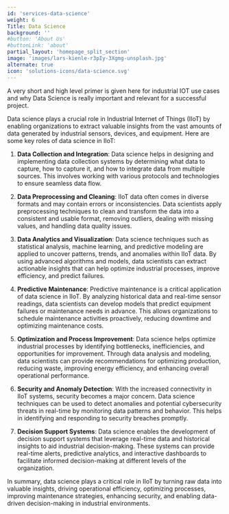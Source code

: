 ```yaml
---
id: 'services-data-science'
weight: 6
Title: Data Science
background: ''
#button: 'About Us'
#buttonLink: 'about'
partial_layout: 'homepage_split_section'
image: 'images/lars-kienle-r3pIy-3Xgmg-unsplash.jpg'
alternate: true
icon: 'solutions-icons/data-science.svg'
---
```

A very short and high level primer is given here for industrial IOT use cases and why Data Science is really important and relevant for a successful project.  

Data science plays a crucial role in Industrial Internet of Things (IIoT) by enabling organizations to extract valuable insights from the vast amounts of data generated by industrial sensors, devices, and equipment. Here are some key roles of data science in IIoT: 

 

1. **Data Collection and Integration**: Data science helps in designing and implementing data collection systems by determining what data to capture, how to capture it, and how to integrate data from multiple sources. This involves working with various protocols and technologies to ensure seamless data flow. 

 

2. **Data Preprocessing and Cleaning**: IIoT data often comes in diverse formats and may contain errors or inconsistencies. Data scientists apply preprocessing techniques to clean and transform the data into a consistent and usable format, removing outliers, dealing with missing values, and handling data quality issues. 

 

3. **Data Analytics and Visualization**: Data science techniques such as statistical analysis, machine learning, and predictive modeling are applied to uncover patterns, trends, and anomalies within IIoT data. By using advanced algorithms and models, data scientists can extract actionable insights that can help optimize industrial processes, improve efficiency, and predict failures. 

 

4. **Predictive Maintenance**: Predictive maintenance is a critical application of data science in IIoT. By analyzing historical data and real-time sensor readings, data scientists can develop models that predict equipment failures or maintenance needs in advance. This allows organizations to schedule maintenance activities proactively, reducing downtime and optimizing maintenance costs. 

 

5. **Optimization and Process Improvement**: Data science helps optimize industrial processes by identifying bottlenecks, inefficiencies, and opportunities for improvement. Through data analysis and modeling, data scientists can provide recommendations for optimizing production, reducing waste, improving energy efficiency, and enhancing overall operational performance. 

 

6. **Security and Anomaly Detection**: With the increased connectivity in IIoT systems, security becomes a major concern. Data science techniques can be used to detect anomalies and potential cybersecurity threats in real-time by monitoring data patterns and behavior. This helps in identifying and responding to security breaches promptly. 

 

7. **Decision Support Systems**: Data science enables the development of decision support systems that leverage real-time data and historical insights to aid industrial decision-making. These systems can provide real-time alerts, predictive analytics, and interactive dashboards to facilitate informed decision-making at different levels of the organization. 

 

In summary, data science plays a critical role in IIoT by turning raw data into valuable insights, driving operational efficiency, optimizing processes, improving maintenance strategies, enhancing security, and enabling data-driven decision-making in industrial environments.

